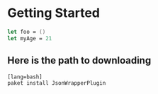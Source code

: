 # Getting Started

```fsharp
let foo = ()
let myAge = 21
```

## Here is the path to downloading 

    [lang=bash]
    paket install JsonWrapperPlugin


